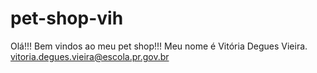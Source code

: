 # pet-shop-vih
Olá!!!
Bem vindos ao meu pet shop!!!
Meu nome é Vitória Degues Vieira.
vitoria.degues.vieira@escola.pr.gov.br
